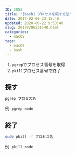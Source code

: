 ```yaml
---
ID: 2853
title: "[bash] プロセスを殺す方法"
date: 2017-02-06 23:15:40
updated: 2020-06-22 9:58:40
slug: 20170206231540.html
categories:
  - macOS
tags:
  - macOS
  - bash
---
```


1. `pgrep`でプロセス番号を取得
1. `pkill`プロセス番号で終了

<!--more-->

## 探す

```bash
pgrep プロセス名
```

例: `pgrep node`

## 終了

```bash
sudo pkill -f プロセス名
```

例: `pkill node`
